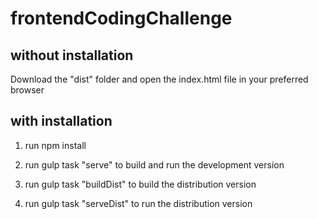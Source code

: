 # frontendCodingChallenge

## without installation 

Download the "dist" folder and open the index.html file in your preferred browser

## with installation

1. run npm install

2. run gulp task "serve" to build and run the development version

3. run gulp task "buildDist" to build the distribution version

4. run gulp task "serveDist" to run the distribution version
